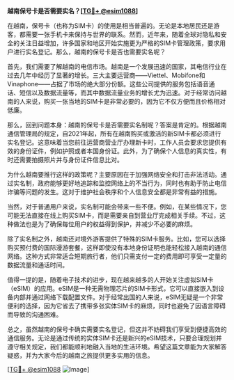 **越南保号卡是否需要实名？[[TG💪+ @esim1088](https://t.me/s/esim1088)]**

在越南，保号卡（也称为SIM卡）的使用是相当普遍的。无论是本地居民还是游客，都需要一张手机卡来保持与世界的联系。然而，近年来，随着全球对隐私和安全的关注日益增加，许多国家和地区开始实施更为严格的SIM卡管理政策，要求用户进行实名登记。那么，越南的保号卡是否也需要实名呢？

首先，我们需要了解越南的电信市场。越南是一个发展迅速的国家，其电信行业在过去几年中经历了显著的增长。三大主要运营商——Viettel、Mobifone和Vinaphone——占据了市场的绝大部分份额。这些公司提供的服务包括语音通话、短信以及数据流量等，而其中数据流量业务的增长尤为迅速。对于经常访问越南的人来说，购买一张当地的SIM卡是非常必要的，因为它不仅方便而且价格相对低廉。

那么，回到问题本身：越南的保号卡是否需要实名制呢？答案是肯定的。根据越南通信管理局的规定，自2021年起，所有在越南购买或激活的新SIM卡都必须进行实名登记。这意味着当您前往运营商营业厅办理新卡时，工作人员会要求您提供有效的身份证件，例如护照或者本国身份证。此外，为了确保个人信息的真实性，有时还需要拍摄照片并与身份证件信息比对。

为什么越南要推行这样的政策呢？主要原因在于加强网络安全和打击非法活动。通过实名制，政府能够更好地追踪和监控网络上的不当行为，同时也有助于防止电信诈骗等问题的发生。这对于维护社会秩序和个人信息安全都是非常有益的措施。

当然，对于普通用户来说，实名制可能会带来一些不便。例如，在某些情况下，您可能无法直接在线上购买SIM卡，而是需要亲自到营业厅完成相关手续。不过，这种做法也是为了确保每位用户的权益得到保护，并减少不必要的麻烦。

除了实名制之外，越南还对境外游客提供了特殊的SIM卡服务。比如，您可以选择购买预付费的国际漫游套餐，这样即使没有本地身份证明也能轻松接入越南的通信网络。这种方式非常适合短期旅行者，他们只需支付一定的费用即可享受一定量的数据流量和通话时间。

值得一提的是，随着电子技术的进步，现在越来越多的人开始关注虚拟SIM卡（eSIM）的应用。eSIM是一种无需物理芯片的SIM卡形式，它可以直接嵌入到设备内部并通过网络下载配置文件。对于经常出国的人来说，eSIM无疑是一个非常便利的选择，因为它省去了携带多张实体SIM卡的麻烦，同时也避免了因语言障碍而导致的沟通困难。

总之，虽然越南的保号卡确实需要实名登记，但这并不妨碍我们享受到便捷高效的通信服务。无论是通过传统的实体SIM卡还是新兴的eSIM技术，只要合理规划并遵守相关规定，我们都能顺利地融入当地的生活环境。希望这篇文章能为大家解答疑惑，并为大家今后的越南之旅提供更多实用的信息。

[[TG💪+ @esim1088](https://t.me/s/esim1088) ![Image](https://i.postimg.cc/4NQfJmqS/Snipaste-2025-05-13-00-14-12.png)]